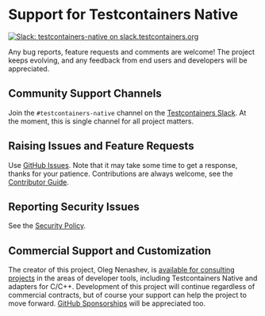# Support for Testcontainers Native

[![Slack: testcontainers-native on slack.testcontainers.org](https://img.shields.io/badge/Slack-%23testcontainers%E2%80%94native-brightgreen?style=flat&logo=slack)](http://slack.testcontainers.org/)

Any bug reports, feature requests and comments are welcome!
The project keeps evolving,
and any feedback from end users and developers will be appreciated.

## Community Support Channels

Join the `#testcontainers-native` channel on the [Testcontainers Slack](http://slack.testcontainers.org/).
At the moment, this is single channel for all project matters.

## Raising Issues and Feature Requests

Use [GitHub Issues](https://github.com/testcontainers/testcontainers-native/issues).
Note that it may take some time to get a response, thanks for your patience.
Contributions are always welcome, see the [Contributor Guide](../CONTRIBUTING.md).

## Reporting Security Issues

See the [Security Policy](./SECURITY.md).

## Commercial Support and Customization

The creator of this project, Oleg Nenashev,
is [available for consulting projects](https://oleg-nenashev.github.io/oleg-nenashev/consulting/) in the areas of developer tools,
including Testcontainers Native and adapters for C/C++.
Development of this project will continue regardless of commercial contracts,
but of course your support can help the project to move forward.
[GitHub Sponsorships](https://github.com/sponsors/oleg-nenashev) will be appreciated too.
